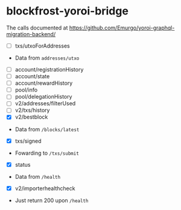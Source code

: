 # blockfrost-yoroi-bridge

The calls documented at https://github.com/Emurgo/yoroi-graphql-migration-backend/

- [ ] txs/utxoForAddresses
 - Data from `addresses/utxo`
- [ ] account/registrationHistory
- [ ] account/state
- [ ] account/rewardHistory
- [ ] pool/info
- [ ] pool/delegationHistory
- [ ] v2/addresses/filterUsed
- [ ] v2/txs/history
- [X] v2/bestblock
 - Data from `/blocks/latest`
- [X] txs/signed
 - Fowarding to `/txs/submit`
- [X] status
 - Data from `/health`
- [X] v2/importerhealthcheck
 - Just return 200 upon `/health`
